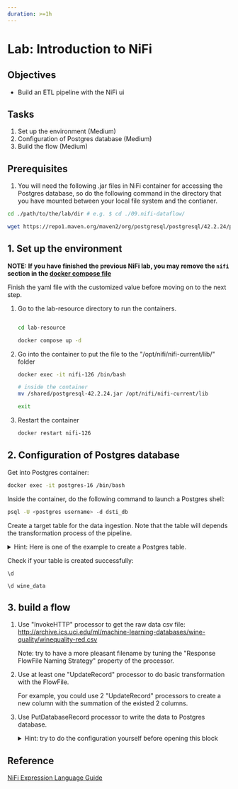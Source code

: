 ```yaml
---
duration: >=1h
---
```


# Lab: Introduction to NiFi

## Objectives

- Build an ETL pipeline with the NiFi ui

## Tasks

1. Set up the environment (Medium)
2. Configuration of Postgres database (Medium)
3. Build the flow (Medium)


## Prerequisites

1. You will need the following .jar files in NiFi container for accessing the Postgres database, so do the following command in the directory that you have mounted between your local file system and the contianer.

```bash
cd ./path/to/the/lab/dir # e.g. $ cd ./09.nifi-dataflow/

wget https://repo1.maven.org/maven2/org/postgresql/postgresql/42.2.24/postgresql-42.2.24.jar -O ./lab-resource/postgresql-42.2.24.jar

```

## 1. Set up the environment

**NOTE: If you have finished the previous NiFi lab, you may remove the `nifi` section in the [docker compose file](./lab-resource/compose.yaml)**

Finish the yaml file with the customized value before moving on to the next step.

1. Go to the lab-resource directory to run the containers.

   ```bash

   cd lab-resource

   docker compose up -d
   ```

2. Go into the container to put the file to the "/opt/nifi/nifi-current/lib/" folder

   ```bash
   docker exec -it nifi-126 /bin/bash
   ```

   ```bash
   # inside the container
   mv /shared/postgresql-42.2.24.jar /opt/nifi/nifi-current/lib

   exit
   ```

3. Restart the container

   ```bash
   docker restart nifi-126
   ```

## 2. Configuration of Postgres database

Get into Postgres container:

```bash
docker exec -it postgres-16 /bin/bash
```

Inside the container, do the following command to launch a Postgres shell:

```bash
psql -U <postgres username> -d dsti_db
```

Create a target table for the data ingestion. Note that the table will depends the transformation process of the pipeline. 

   <details>
      <summary>
      Hint: Here is one of the example to create a Postgres table.</summary>

      ```bash
      CREATE TABLE wine_data (
         fixed_acidity FLOAT,
         volatile_acidity FLOAT,
         citric_acid FLOAT,
         residual_sugar FLOAT,
         chlorides FLOAT,
         free_sulfur_dioxide FLOAT,
         total_sulfur_dioxide FLOAT,
         density FLOAT,
         pH FLOAT,
         sulphates FLOAT,
         alcohol FLOAT,
         quality FLOAT,
         acidity_combination FLOAT
      );
      ```
   </details>


Check if your table is created successfully:

```
\d

\d wine_data
```

## 3. build a flow

1. Use "InvokeHTTP" processor to get the raw data csv file:
http://archive.ics.uci.edu/ml/machine-learning-databases/wine-quality/winequality-red.csv

   Note: try to have a more pleasant filename by tuning the "Response FlowFile Naming Strategy" property of the processor.

2. Use at least one "UpdateRecord" processor to do basic transformation with the FlowFile.

   For example, you could use 2 "UpdateRecord" processors to create a new column with the summation of the existed 2 columns.

3. Use PutDatabaseRecord processor to write the data to Postgres database.

   <details>
      <summary>
      Hint: try to do the configuration yourself before opening this block</summary>

      #### configuration of processor "PutDatabaseRecord"

      - Record Reader: CSVReader
      - Statement Type: INSERT
      - Database Connection Pooling Service: DBCPConnectionPool
      - Table Name: \<table name>  


      #### and in the controller of "DBCPConnectionPool"

      - Database Connection URL: "jdbc:postgresql://\<ip addr of the container>:5432/dsti_db"
      - Database Driver Class Name: org.postgresql.Driver
      - Database User: \<postgres username>
      - Password: \<postgres password>

   </details>

## Reference

[NiFi Expression Language Guide](https://nifi.apache.org/docs/nifi-docs/html/expression-language-guide.html)
